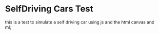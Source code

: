 # SelfDriving Cars Test
this is a test to simulate a self driving car using js and the html canvas and ml;